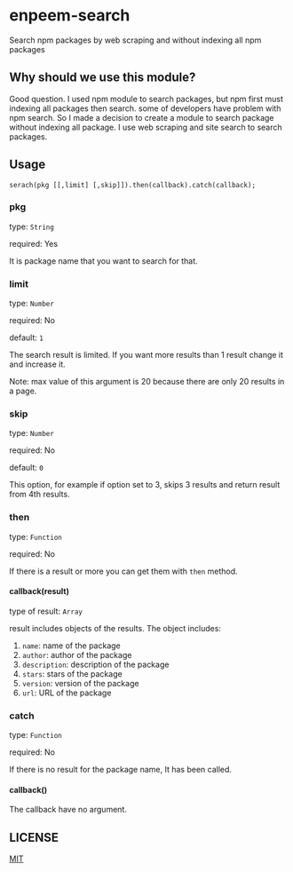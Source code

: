 # enpeem-search

Search npm packages by web scraping and without indexing all npm packages

## Why should we use this module?

Good question. I used npm module to search packages, but npm first must indexing all packages then search. some of developers have problem with npm search. So I made a decision to create a module to search package without indexing all package. I use web scraping and site search to search packages.

## Usage

`serach(pkg [[,limit] [,skip]]).then(callback).catch(callback);`

### pkg

type: `String`

required: Yes

It is package name that you want to search for that.

### limit

type: `Number`

required: No

default: `1`

The search result is limited. If you want more results than 1 result change it and increase it.

Note: max value of this argument is 20 because there are only 20 results in a page.

### skip

type: `Number`

required: No

default: `0`

This option, for example if option set to 3, skips 3 results and return result from 4th results.

### then

type: `Function`

required: No

If there is a result or more you can get them with `then` method.

#### callback(result)

type of result: `Array`

result includes objects of the results. The object includes:

1. `name`: name of the package
2. `author`: author of the package
3. `description`: description of the package
4. `stars`: stars of the package
5. `version`: version of the package
6. `url`: URL of the package

### catch

type: `Function`

required: No

If there is no result for the package name, It has been called.

#### callback()

The callback have no argument.

## LICENSE

[MIT](http://mit-license.org/)

